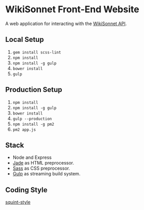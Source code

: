 # WikiSonnet Front-End Website

A web application for interacting with the [WikiSonnet API](https://github.com/starakaj/wikisonnet). 


## Local Setup

1. `gem install scss-lint`
2. `npm install`
3. `npm install -g gulp`
4. `bower install`
3. `gulp`

## Production Setup
1. `npm install`
2. `npm install -g gulp`
3. `bower install`
4. `gulp --production`
5. `npm install -g pm2`
6. `pm2 app.js`




## Stack

- Node and Express
- [Jade](http://jade-lang.com/) as HTML preprocessor.
- [Sass](http://sass-lang.com/) as CSS preprocessor.
- [Gulp](http://gulpjs.com/) as streaming build system.



## Coding Style

[squint-style](https://github.com/RyanWarner/squint-style)
